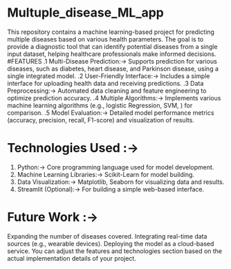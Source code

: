 # Multuple_disease_ML_app
This repository contains a machine learning-based project for predicting multiple diseases based on various health parameters. The goal is to provide a diagnostic tool that can identify potential diseases from a single input dataset, helping healthcare professionals make informed decisions.
#FEATURES
.1 Multi-Disease Prediction:-> Supports prediction for various diseases, such as diabetes, heart disease, and Parkinson disease, using a single integrated model.
.2 User-Friendly Interface:-> Includes a simple interface for uploading health data and receiving predictions.
.3 Data Preprocessing:-> Automated data cleaning and feature engineering to optimize prediction accuracy.
.4 Multiple Algorithms:-> Implements various machine learning algorithms (e.g., logistic Regression, SVM, ) for comparison.
.5 Model Evaluation:-> Detailed model performance metrics (accuracy, precision, recall, F1-score) and visualization of results.

# Technologies Used :->
1. Python:-> Core programming language used for model development.
2. Machine Learning Libraries:-> Scikit-Learn for model building.
3. Data Visualization:-> Matplotlib, Seaborn for visualizing data and results.
4. Streamlit (Optional):-> For building a simple web-based interface.

# Future Work :->
Expanding the number of diseases covered.
Integrating real-time data sources (e.g., wearable devices).
Deploying the model as a cloud-based service.
You can adjust the features and technologies section based on the actual implementation details of your project.











